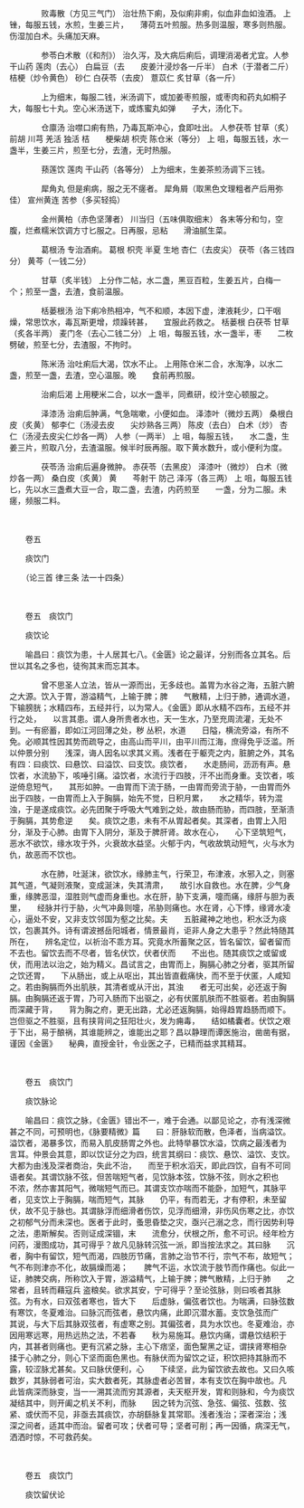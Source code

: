 <!-- { "loadSidebar": true } -->
　　　　败毒散（方见三气门） 治壮热下痢，及似痢非痢，似血非血如浊酒。 上锉，每服五钱，水煎，生姜三片，　　薄荷五叶煎服。热多则温服，寒多则热服。伤湿加白术。头痛加天麻。

　　　　参苓白术散（《和剂》） 治久泻，及大病后痢后，调理消渴者尤宜。人参 干山药 莲肉（去心） 白扁豆（去　　皮姜汁浸炒各一斤半） 白术（于潜者二斤） 桔梗（炒令黄色） 砂仁 白茯苓（去皮） 薏苡仁 炙甘草（各一斤）

　　　　上为细末，每服二钱，米汤调下，或加姜枣煎服，或枣肉和药丸如桐子大，每服七十丸。空心米汤送下，或炼蜜丸如弹　　子大，汤化下。

　　　　仓廪汤 治噤口痢有热，乃毒瓦斯冲心，食即吐出。 人参茯苓 甘草（炙） 前胡 川芎 羌活 独活 桔　　梗柴胡 枳壳 陈仓米（等分） 上 咀，每服五钱，水一盏半，生姜三片，煎至七分，去渣，无时热服。

　　　　蓣莲饮 莲肉 干山药（各等分） 上为细末，生姜茶煎汤调下三钱。

　　　　犀角丸 但是痢病，服之无不瘥者。 犀角屑（取黑色文理粗者产后用弥佳） 宣州黄连 苦参（多买轻捣）

　　　　金州黄柏（赤色坚薄者） 川当归（五味俱取细末） 各末等分和匀，空腹，烂煮糯米饮调方寸匕服之。日再服，忌粘　　滑油腻生菜。

　　　　葛根汤 专治酒痢。 葛根 枳壳 半夏 生地 杏仁（去皮尖） 茯苓（各三钱四分） 黄芩（一钱二分）

　　　　甘草（炙半钱） 上分作二帖，水二盏，黑豆百粒，生姜五片，白梅一个；煎至一盏，去渣，食前温服。

　　　　栝蒌根汤 治下痢冷热相冲，气不和顺，本因下虚，津液耗少，口干咽燥，常思饮水，毒瓦斯更增，烦躁转甚，　　宜服此药救之。 栝蒌根 白茯苓 甘草（炙各半两） 麦门冬（去心二钱二分） 上 咀，每服五钱，水一盏半，枣　　二枚劈破，煎至七分，去渣服，不拘时。

　　　　陈米汤 治吐痢后大渴，饮水不止。 上用陈仓米二合，水淘净，以水二盏，煎至一盏，去渣，空心温服。晚　　食前再煎服。

　　　　治痢后渴 上用粳米二合，以水一盏半，同煮研，绞汁空心顿服之。

　　　　泽漆汤 治痢后肿满，气急喘嗽，小便如血。 泽漆叶（微炒五两） 桑根白皮（炙黄） 郁李仁（汤浸去皮　　尖炒熟各三两） 陈皮（去白） 白术（炒） 杏仁（汤浸去皮尖仁炒各一两） 人参（一两半） 上 咀，每服五钱，　　水二盏，生姜三片，煎取八分，去渣温服。候半时辰再服。取下黄水数升，或小便利为度。

　　　　茯苓汤 治痢后遍身微肿。 赤茯苓（去黑皮） 泽漆叶（微炒） 白术（微炒各一两） 桑白皮（炙黄） 黄　　芩射干 防己 泽泻（各三两） 上 咀，每服五钱匕，先以水三盏煮大豆一合，取二盏，去渣，内药煎至　　一盏，分为二服。未瘥，频服二料。

　　　　

　　卷五　　

　　痰饮门　　

　　（论三首 律三条 法一十四条）

　　　　

　　卷五　痰饮门　　

　　痰饮论　　

　　喻昌曰：痰饮为患，十人居其七八。《金匮》论之最详，分别而各立其名。后世以其名之多也，徒徇其末而忘其本。

　　　　曾不思圣人立法，皆从一源而出，无多歧也。盖胃为水谷之海，五脏六腑之大源。饮入于胃，游溢精气，上输于脾；脾　　气散精，上归于肺，通调水道，下输膀胱；水精四布，五经并行，以为常人。《金匮》即从水精不四布，五经不并行之处，　　以言其患。谓人身所贵者水也，天一生水，乃至充周流灌，无处不到。一有瘀蓄，即如江河回薄之处，秽 丛积，水道　　日隘，横流旁溢，有所不免。必顺其性因其势而疏导之，由高山而平川，由平川而江海，庶得免乎泛滥。所以仲景分别　　浅深，诲人因名以求其义焉。浅者在于躯壳之内，脏腑之外，其名有四：曰痰饮、曰悬饮、曰溢饮、曰支饮。痰饮者，　　水走肠间，沥沥有声。悬饮者，水流胁下，咳唾引痛。溢饮者，水流行于四肢，汗不出而身重。支饮者，咳逆倚息短气，　　其形如肿。一由胃而下流于肠，一由胃而旁流于胁，一由胃而外出于四肢，一由胃而上入于胸膈，始先不觉，日积月累，　　水之精华，转为混浊，于是遂成痰饮。必先团聚于呼吸大气难到之处，故由肠而胁，而四肢，至渐渍于胸膈，其势愈逆　　矣。痰饮之患，未有不从胃起者矣。其深者，由胃上入阳分，渐及于心肺。由胃下入阴分，渐及于脾肝肾。故水在心，　　心下坚筑短气，恶水不欲饮，缘水攻于外，火衰故水益坚。火郁于内，气收故筑动短气，火与水为仇，故恶而不饮也。

　　　　水在肺，吐涎沫，欲饮水，缘肺主气，行荣卫，布津液，水邪入之，则塞其气道，气凝则液聚，变成涎沫，失其清肃，　　故引水自救也。水在脾，少气身重，缘脾恶湿，湿胜则气虚而身重也。水在肝，胁下支满，嚏而痛，缘肝与胆为表里，　　经脉并行于胁，火气冲鼻则嚏，吊胁则痛也。水在肾，心下悸，缘肾水凌心，逼处不安，又非支饮邻国为壑之比矣。夫　　五脏藏神之地也，积水泛为痰饮，包裹其外。诗有谓波撼岳阳城者，情景最肖，讵非人身之大患乎？然此特随其所在，　　辨名定位，以祈治不乖方耳。究竟水所蓄聚之区，皆名留饮，留者留而不去也。留饮去而不尽者，皆名伏饮，伏者伏而　　不出也。随其痰饮之或留或伏，而用法以治之，始为精义。昌试言之，由胃而上，胸膈心肺之分者，驱其所留之饮还胃，　　下从肠出，或上从呕出，其出皆直截痛快，而不至于伏匿，人咸知之。若由胸膈而外出肌肤，其清者或从汗出，其浊　　者无可出矣，必还返于胸膈。由胸膈还返于胃，乃可入肠而下出驱之，必有伏匿肌肤而不胜驱者。若由胸膈而深藏于背，　　背为胸之府，更无出路，尤必还返胸膈，始得趋胃趋肠而顺下。岂但驱之不胜驱，且有挟背间之狂阳壮火，发为痈毒，　　结如橘囊者。伏饮之艰于下出，易于酿祸，其谁能辨之，谁能出之耶？昌以静理而谭医施治，凿凿有据，谨因《金匮》　　秘典，直授金针，令业医之子，已精而益求其精耳。

　　　　

　　卷五　痰饮门　　

　　痰饮脉论　　

　　喻昌曰：痰饮之脉，《金匮》错出不一，难于会通。以鄙见论之，亦有浅深微甚之不同，可预明也，《脉要精微》篇　　曰：肝脉软而散，色泽者，当病溢饮。溢饮者，渴暴多饮，而易入肌皮肠胃之外也。此特举暴饮水溢，饮病之最浅者为　　言耳。仲景会其意，即以饮证分之为四，统言其纲曰：痰饮、悬饮、溢饮、支饮。大都为由浅及深者商治，失此不治，　　而至于积水滔天，即此四饮，自有不可同语者矣。其谓饮脉不弦，但苦喘短气者，见饮脉本弦，饮脉不弦，则水之积也　　不浓，然亦害其阳气，微喘短气而已。其谓支饮亦喘而不能卧，加短气，其脉平者，见支饮上于胸膈，喘而短气，其脉　　仍平，有而若无，才有停积，未至留伏，故不见于脉也。其谓脉浮而细滑者伤饮，见浮而细滑，非伤风伤寒之比，亦饮　　之初郁气分而未深也。医者于此时，蚤思昏垫之灾，亟兴己溺之念，而行因势利导之法，患斯解矣。否则证成深锢，末　　流愈分，伏根之所，愈不可识。经年检方问药，漫图成功，其可得乎？故凡见脉转沉弦一派，即当按法求之。其曰脉　　沉者，胸中有留饮，短气而渴，四肢历节痛，言肺之治节不行，宗气不布，故短气；气不布则津亦不化，故膈燥而渴；　　脾气不运，水饮流于肢节而作痛也。似此一证，肺脾交病，所称饮入于胃，游溢精气，上输于脾；脾气散精，上归于肺　　之常者，且转而藉寇兵 盗粮矣。欲求其安，宁可得乎？至论弦脉，则曰咳者其脉弦。为有水，曰双弦者寒也，皆大下　　后虚脉，偏弦者饮也。为喘满，曰脉弦数有寒饮，冬夏难治。曰脉沉而弦者，悬饮内痛，此即沉潜水蓄。支饮急弦而广　　其说，与大下后其脉双弦者，有虚寒之别。其偏弦者，具为水饮也。冬夏难治，亦因用寒远寒，用热远热之法，不若春　　秋为易施耳。悬饮内痛，谓悬饮结积于内，其甚者则痛也。更有沉紧之脉，主心下痞坚，面色黧黑之证，谓挟肾寒相杂　　揉于心肺之分，则心下坚而面色黑也。有脉伏而为留饮之证，积饮把持其脉而不露，较涩脉尤甚矣。又曰脉伏便利，心　　下续坚，此为留饮欲去故也。又曰久咳数岁，其脉弱者可治，实大数者死，其脉虚者必苦冒，本有支饮在胸中故也。凡　　此皆病深而脉变，当一一溯其流而穷其源者，夫天枢开发，胃和则脉和，今为痰饮凝结其中，则开阖之机关不利，而脉　　因之转为沉弦、急弦、偏弦、弦数、弦紧、或伏而不见，非亟去其痰饮，亦胡繇脉复其常耶。浅者浅治；深者深治；浅　　深之间者，适其中而治。留者可攻；伏者可导；坚者可削；再一因循，病深无气，洒洒时惊，不可救药矣。

　　　　

　　卷五　痰饮门　　

　　痰饮留伏论　　

